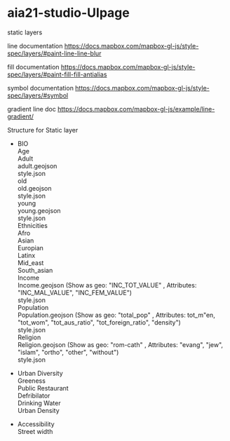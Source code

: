 # aia21-studio-UIpage

static layers

line documentation
https://docs.mapbox.com/mapbox-gl-js/style-spec/layers/#paint-line-line-blur

fill documentation
https://docs.mapbox.com/mapbox-gl-js/style-spec/layers/#paint-fill-fill-antialias

symbol documentation
https://docs.mapbox.com/mapbox-gl-js/style-spec/layers/#symbol

gradient line doc
https://docs.mapbox.com/mapbox-gl-js/example/line-gradient/

Structure for Static layer

* BIO  
    Age  
        Adult  
            adult.geojson  
            style.json  
        old  
            old.geojson  
            style.json  
        young  
            young.geojson  
            style.json  
    Ethnicities  
        Afro  
        Asian  
        Europian  
        Latinx  
        Mid_east  
        South_asian  
    Income  
        Income.geojson (Show as geo: "INC_TOT_VALUE" , Attributes: "INC_MAL_VALUE", "INC_FEM_VALUE")  
        style.json  
    Population  
        Population.geojson (Show as geo: "total_pop" , Attributes: tot_m"en, "tot_wom", "tot_aus_ratio", "tot_foreign_ratio", "density")  
        style.json  
    Religion  
        Religion.geojson (Show as geo: "rom-cath" , Attributes: "evang", "jew", "islam", "ortho", "other", "without")  
        style.json  
    
* Urban Diversity  
    Greeness  
    Public Restaurant  
    Defribilator  
    Drinking Water  
    Urban Density  

* Accessibility  
    Street width  

